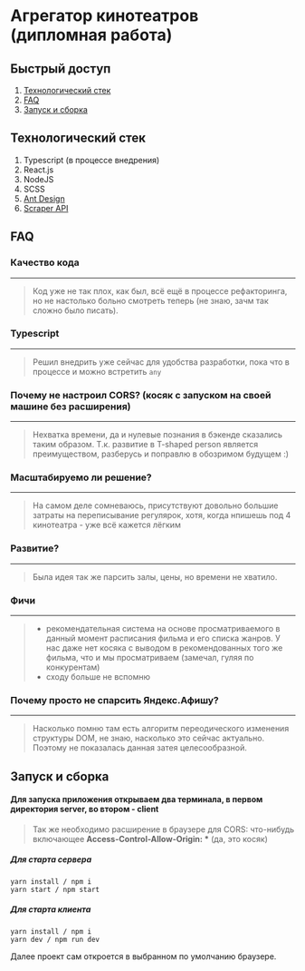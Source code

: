 # Агрегатор кинотеатров (дипломная работа)


## **Быстрый доступ**

  1. [Технологический стек](#технологический-стек)
  1. [FAQ](#faq)
  1. [Запуск и сборка](#запуск-и-сборка)


## **Технологический стек**

  1. Typescript (в процессе внедрения)
  1. React.js
  1. NodeJS
  1. SCSS
  1. [Ant Design](https://ant.design/)
  1. [Scraper API](https://www.scraperapi.com/)


## **FAQ**

### Качество кода
----------------------------------------
> Код уже не так плох, как был, всё ещё в процессе рефакторинга, но не настолько больно смотреть теперь (не знаю, зачм так сложно было писать).
### Typescript
----------------------------------------
> Решил внедрить уже сейчас для удобства разработки, пока что в процессе и можно встретить `any`
### Почему не настроил CORS? (косяк с запуском на своей машине без расширения)
----------------------------------------
> Нехватка времени, да и нулевые познания в бэкенде сказались таким образом. Т.к. развитие в T-shaped person является преимуществом, разберусь и поправлю в обозримом будущем :)
### Масштабируемо ли решение? 
----------------------------------------
> На самом деле сомневаюсь, присутствуют довольно большие затраты на переписывание регулярок, хотя, когда нпишешь под 4 кинотеатра - уже всё кажется лёгким
### Развитие?
----------------------------------------
> Была идея так же парсить залы, цены, но времени не хватило.
### Фичи
----------------------------------------
> - рекомендательная система на основе просматриваемого в данный момент расписания фильма и его списка жанров. У нас даже нет косяка с выводом в рекомендованных того же фильма, что и мы просматриваем (замечал, гуляя по конкурентам) 
> - сходу больше не вспомню
### Почему просто не спарсить Яндекс.Афишу?
----------------------------------------
> Насколько помню там есть алгоритм переодического изменения структуры DOM, не знаю, насколько это сейчас актуально. Поэтому не показалась данная затея целесообразной.


## **Запуск и сборка**
#### Для запуска приложения открываем два терминала, в первом директория server, во втором - client
> Так же необходимо расширение в браузере для CORS: что-нибудь включающее **Access-Control-Allow-Origin: \*** (да, это косяк)

##### Для старта сервера 
```
yarn install / npm i
yarn start / npm start
```
##### Для старта клиента 
```
yarn install / npm i
yarn dev / npm run dev
```
Далее проект сам откроется в выбранном по умолчанию браузере.
